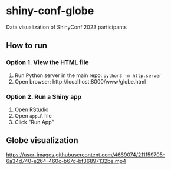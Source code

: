 # shiny-conf-globe
Data visualization of ShinyConf 2023 participants

## How to run

### Option 1. View the HTML file

1. Run Python server in the main repo: `python3 -m http.server`
2. Open browser: http://localhost:8000/www/globe.html

### Option 2. Run a Shiny app

1. Open RStudio
2. Open `app.R` file
3. Click "Run App"

## Globe visualization

https://user-images.githubusercontent.com/4669074/211159705-6a34d740-e264-460c-b67d-bf36897132be.mp4

